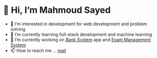 # 👋 Hi, I’m Mahmoud Sayed
- 👀 I’m interested in development for web development and problem solving
- 🌱 I’m currently learning full-stack development and machine learning
- 🔧 I’m currently working on [Bank System](https://github.com/MahmoudSayedA/Bank-System) app and [Exam Management System](https://github.com/MahmoudSayedA/Exam_Manegment)
- 📫 How to reach me ... [mail](mahmoudsayed1332002@gmail.com)

<!---
MahmoudSayedA/MahmoudSayedA is a ✨ special ✨ repository because its `README.md` (this file) appears on your GitHub profile.
You can click the Preview link to take a look at your changes.
--->
